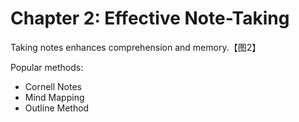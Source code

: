 # Chapter 2: Effective Note-Taking

Taking notes enhances comprehension and memory.【图2】

Popular methods:
- Cornell Notes
- Mind Mapping
- Outline Method
